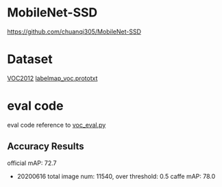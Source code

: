 # MobileNet-SSD

<https://github.com/chuanqi305/MobileNet-SSD>

# Dataset

[VOC2012](http://pjreddie.com/media/files/VOCtrainval_11-May-2012.tar)
[labelmap_voc.prototxt](https://github.com/sfzhang15/RefineDet/blob/master/data/VOC0712/labelmap_voc.prototxt)

# eval code

eval code reference to [voc_eval.py](https://github.com/rbgirshick/py-faster-rcnn/blob/master/lib/datasets/voc_eval.py)

## Accuracy Results

official mAP: 72.7

- 20200616
total image num: 11540, over threshold: 0.5
caffe mAP: 78.0

